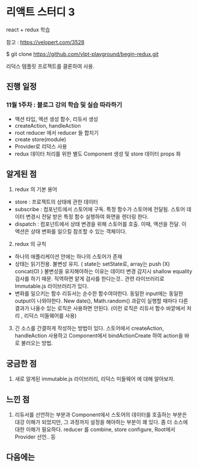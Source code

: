 # 리액트 스터디 3

react + redux 학습

참고 : https://velopert.com/3528

$ git clone https://github.com/vlpt-playground/begin-redux.git

리덕스 템플릿 프로젝트를 클론하여 사용.

## 진행 일정

### 11월 1주차 : 블로그 강의 학습 및 실습 따라하기
* 액션 타입, 액션 생성 함수, 리듀서 생성
* createAction, handleAction
* root reducer 에서 reducer 들 합치기
* create store(module)
* Provider로 리덕스 사용
* redux 데이터 처리를 위한 별도 Component 생성 및 store 데이터 props 화

## 알게된 점
1. redux 의 기본 용어
* store : 프로젝트의 상태에 관한 데이터
* subscribe : 컴포넌트에서 스토어에 구독. 특정 함수가 스토어에 전달됨. 스토어 데이터 변경시 전달 받은 특정 함수 실행하여 화면을 렌더링 한다.
* dispatch : 컴포넌트에서 상태 변경을 위해 스토어를 호출. 이때, 액션을 전달. 이 액션은 상태 변화를 일으킬 참조할 수 있는 객체이다.
2. redux 의 규칙
* 하나의 애플리케이션 안에는 하나의 스토어가 존재
* 상태는 읽기전용. 불변성 유지. ( state는 setState로, array는 push (X) concat(O) )
	불변성을 유지해야하는 이유는 데이터 변경 감지시 shallow equality 검사를 하기 때문.
	직역하면 얕게 검사를 한다는것..
	관련 라이브러리로 Immutable.js 라이브러리가 있다.
* 변화를 일으키는 함수 리듀서는 순수한 함수여야한다.
	동일한 input에는 동일한 output이 나와야한다.
	New date(), Math.random() 과같이 실행할 때마다 다른 결과가 나올수 있는 로직은 사용하면 안된다.
(이런 로직은 리듀서 함수 바깥에서 처리 , 리덕스 미들웨어를 사용)
3. 긴 소스를 간결하게 작성하는 방법이 있다. 스토어에서 createAction, handleAction 사용하고 Component에서 bindActionCreate 하여 action을 바로 불러오는 방법.


## 궁금한 점
1. 새로 알게된 immutable.js 라이브러리, 리덕스 미들웨어 에 대해 알아보자.

## 느낀 점
1. 리듀서를 선언하는 부분과 Component에서 스토어의 데이터를 호출하는 부분은 대강 이해가 되었지만, 그 과정까지 설정을 해야하는 부분이 꽤 있다. 좀 더 소스에 대한 이해가 필요하다. reducer 를 combine, store configure, Root에서 Provider 선언.. 등

## 다음에는
